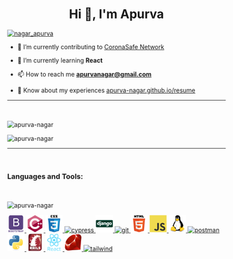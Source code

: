 <h1 align="center">Hi 👋, I'm Apurva</h1>

<p align="left"> <a href="https://twitter.com/nagar_apurva" target="blank"><img src="https://img.shields.io/twitter/follow/nagar_apurva?logo=twitter&style=for-the-badge" alt="nagar_apurva" /></a> </p>

- 🔭 I’m currently contributing to [CoronaSafe Network](github.com/coronasafe/)

- 🌱 I’m currently learning **React**

- 📫 How to reach me **apurvanagar@gmail.com**

- 📄 Know about my experiences [apurva-nagar.github.io/resume](apurva-nagar.github.io/resume)

<hr>
<br/>
<p><img align="center" src="https://github-readme-stats.vercel.app/api?username=Apurva-Nagar&show_icons=true&locale=en&theme=midnight-purple&count_private=true   " alt="apurva-nagar" /></p>
<p><img align="center" src="https://github-readme-streak-stats.herokuapp.com/?user=Apurva-Nagar&theme=midnight-purple" alt="apurva-nagar" /></p>
<hr>
<br/>
<h3 align="left">Languages and Tools:</h3>
<br/>
<p><img align="left" src="https://github-readme-stats.vercel.app/api/top-langs?username=apurva-nagar&show_icons=true&locale=en&layout=compact&hide=html&theme=midnight-purple" alt="apurva-nagar" /></p>
&nbsp;
<p align="left"> <a href="https://getbootstrap.com" target="_blank"> <img src="https://raw.githubusercontent.com/devicons/devicon/master/icons/bootstrap/bootstrap-plain-wordmark.svg" alt="bootstrap" width="40" height="40"/> </a> <a href="https://www.w3schools.com/cpp/" target="_blank"> <img src="https://raw.githubusercontent.com/devicons/devicon/master/icons/cplusplus/cplusplus-original.svg" alt="cplusplus" width="40" height="40"/> </a> <a href="https://www.w3schools.com/css/" target="_blank"> <img src="https://raw.githubusercontent.com/devicons/devicon/master/icons/css3/css3-original-wordmark.svg" alt="css3" width="40" height="40"/> </a> <a href="https://www.cypress.io" target="_blank"> <img src="https://raw.githubusercontent.com/simple-icons/simple-icons/6e46ec1fc23b60c8fd0d2f2ff46db82e16dbd75f/icons/cypress.svg" alt="cypress" width="40" height="40"/> </a> <a href="https://www.djangoproject.com/" target="_blank"> <img src="https://raw.githubusercontent.com/devicons/devicon/master/icons/django/django-original.svg" alt="django" width="40" height="40"/> </a> <a href="https://git-scm.com/" target="_blank"> <img src="https://www.vectorlogo.zone/logos/git-scm/git-scm-icon.svg" alt="git" width="40" height="40"/> </a> <a href="https://www.w3.org/html/" target="_blank"> <img src="https://raw.githubusercontent.com/devicons/devicon/master/icons/html5/html5-original-wordmark.svg" alt="html5" width="40" height="40"/> </a> <a href="https://developer.mozilla.org/en-US/docs/Web/JavaScript" target="_blank"> <img src="https://raw.githubusercontent.com/devicons/devicon/master/icons/javascript/javascript-original.svg" alt="javascript" width="40" height="40"/> </a> <a href="https://www.linux.org/" target="_blank"> <img src="https://raw.githubusercontent.com/devicons/devicon/master/icons/linux/linux-original.svg" alt="linux" width="40" height="40"/> </a> <a href="https://postman.com" target="_blank"> <img src="https://www.vectorlogo.zone/logos/getpostman/getpostman-icon.svg" alt="postman" width="40" height="40"/> </a> <a href="https://www.python.org" target="_blank"> <img src="https://raw.githubusercontent.com/devicons/devicon/master/icons/python/python-original.svg" alt="python" width="40" height="40"/> </a> <a href="https://rubyonrails.org" target="_blank"> <img src="https://raw.githubusercontent.com/devicons/devicon/master/icons/rails/rails-original-wordmark.svg" alt="rails" width="40" height="40"/> </a> <a href="https://reactjs.org/" target="_blank"> <img src="https://raw.githubusercontent.com/devicons/devicon/master/icons/react/react-original-wordmark.svg" alt="react" width="40" height="40"/> </a> <a href="https://www.ruby-lang.org/en/" target="_blank"> <img src="https://raw.githubusercontent.com/devicons/devicon/master/icons/ruby/ruby-original.svg" alt="ruby" width="40" height="40"/> </a> <a href="https://tailwindcss.com/" target="_blank"> <img src="https://www.vectorlogo.zone/logos/tailwindcss/tailwindcss-icon.svg" alt="tailwind" width="40" height="40"/> </a> </p>



